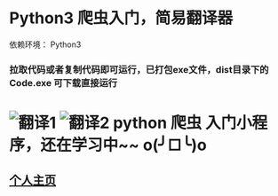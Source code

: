 Python3 爬虫入门，简易翻译器
===================================
依赖环境： Python3
<br>
### 拉取代码或者复制代码即可运行，已打包exe文件，dist目录下的Code.exe 可下载直接运行
![翻译1](https://github.com/StubbornGrass/EasyTranslate/blob/master/readmeImg/demo1.jpg)
![翻译2](https://github.com/StubbornGrass/EasyTranslate/blob/master/readmeImg/demo2.jpg)
python 爬虫 入门小程序，还在学习中~~ o(╯□╰)o
===================================
[个人主页](http://www.joker1996.com)
-----------------------------------
<br />